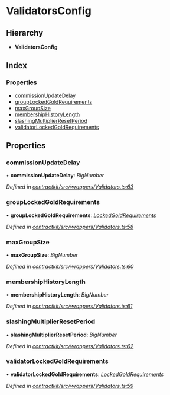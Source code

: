 # ValidatorsConfig

## Hierarchy

* **ValidatorsConfig**

## Index

### Properties

* [commissionUpdateDelay](_wrappers_validators_.validatorsconfig.md#commissionupdatedelay)
* [groupLockedGoldRequirements](_wrappers_validators_.validatorsconfig.md#grouplockedgoldrequirements)
* [maxGroupSize](_wrappers_validators_.validatorsconfig.md#maxgroupsize)
* [membershipHistoryLength](_wrappers_validators_.validatorsconfig.md#membershiphistorylength)
* [slashingMultiplierResetPeriod](_wrappers_validators_.validatorsconfig.md#slashingmultiplierresetperiod)
* [validatorLockedGoldRequirements](_wrappers_validators_.validatorsconfig.md#validatorlockedgoldrequirements)

## Properties

### commissionUpdateDelay

• **commissionUpdateDelay**: _BigNumber_

_Defined in_ [_contractkit/src/wrappers/Validators.ts:63_](https://github.com/celo-org/celo-monorepo/blob/master/packages/sdk/contractkit/src/wrappers/Validators.ts#L63)

### groupLockedGoldRequirements

• **groupLockedGoldRequirements**: [_LockedGoldRequirements_](_wrappers_validators_.lockedgoldrequirements.md)

_Defined in_ [_contractkit/src/wrappers/Validators.ts:58_](https://github.com/celo-org/celo-monorepo/blob/master/packages/sdk/contractkit/src/wrappers/Validators.ts#L58)

### maxGroupSize

• **maxGroupSize**: _BigNumber_

_Defined in_ [_contractkit/src/wrappers/Validators.ts:60_](https://github.com/celo-org/celo-monorepo/blob/master/packages/sdk/contractkit/src/wrappers/Validators.ts#L60)

### membershipHistoryLength

• **membershipHistoryLength**: _BigNumber_

_Defined in_ [_contractkit/src/wrappers/Validators.ts:61_](https://github.com/celo-org/celo-monorepo/blob/master/packages/sdk/contractkit/src/wrappers/Validators.ts#L61)

### slashingMultiplierResetPeriod

• **slashingMultiplierResetPeriod**: _BigNumber_

_Defined in_ [_contractkit/src/wrappers/Validators.ts:62_](https://github.com/celo-org/celo-monorepo/blob/master/packages/sdk/contractkit/src/wrappers/Validators.ts#L62)

### validatorLockedGoldRequirements

• **validatorLockedGoldRequirements**: [_LockedGoldRequirements_](_wrappers_validators_.lockedgoldrequirements.md)

_Defined in_ [_contractkit/src/wrappers/Validators.ts:59_](https://github.com/celo-org/celo-monorepo/blob/master/packages/sdk/contractkit/src/wrappers/Validators.ts#L59)

